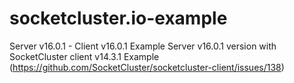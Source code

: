 # socketcluster.io-example
Server v16.0.1 - Client v16.0.1 Example
Server v16.0.1 version with SocketCluster client v14.3.1 Example (https://github.com/SocketCluster/socketcluster-client/issues/138)
